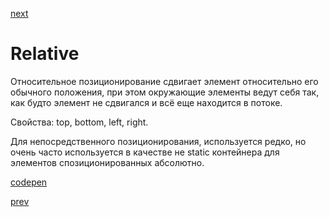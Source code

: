 <a href="06.md">next</a>

<h1>Relative</h1>

<div>
Относительное позиционирование сдвигает элемент относительно его обычного положения, при этом окружающие элементы ведут себя так, как будто элемент не сдвигался и всё еще находится в потоке.

Свойства: top, bottom, left, right.

Для непосредственного позиционирования, используется редко, но очень часто используется в качестве не static контейнера для элементов спозиционированных абсолютно.
</div>

<div>
<a href="https://codepen.io/paawel/pen/bYYYXa?editors=1100">codepen</a>
</div>

<a href="04.md">prev</a>